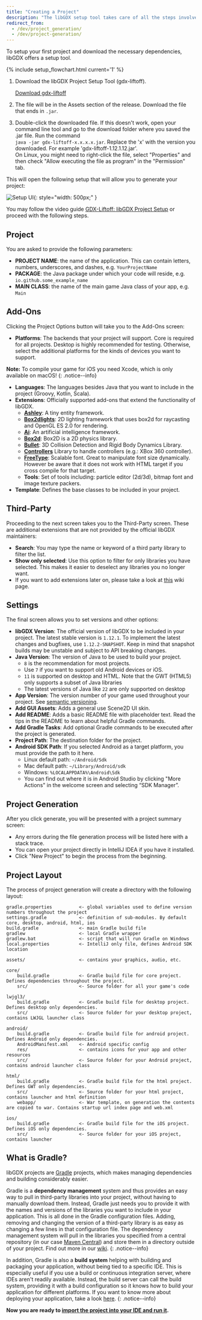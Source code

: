 ```yaml
---
title: "Creating a Project"
description: "The libGDX setup tool takes care of all the steps involved in setting up a libGDX Gradle project."
redirect_from:
  - /dev/project_generation/
  - /dev/project-generation/
---
```


To setup your first project and download the necessary dependencies, libGDX offers a setup tool.

{% include setup_flowchart.html current='1' %}

1. Download the libGDX Project Setup Tool (gdx-liftoff).

    <a href="https://github.com/libgdx/gdx-liftoff/releases/latest" class="btn btn--success">Download gdx-liftoff</a>
2. The file will be in the Assets section of the release.  Download the file that ends in `.jar`.

3. Double-click the downloaded file. If this doesn't work, open your command line tool and go to the download folder where you saved the .jar file.  Run the command <br>`java -jar gdx-liftoff-x.x.x.x.jar`. Replace the 'x' with the version you downloaded.  For example 'gdx-liftoff-1.12.1.12.jar'.
   <br>On Linux, you might need to right-click the file, select "Properties" and then check "Allow executing the file as program" in the "Permission" tab.

This will open the following setup that will allow you to generate your project:

![Setup UI](https://github.com/libgdx/gdx-liftoff/raw/master/.github/screenshot.png){: style="width: 500px;" }

You may follow the video guide <a href="https://youtu.be/VF6N_X_oWr0">GDX-Liftoff: libGDX Project Setup</a> or proceed with the following steps.

## Project
You are asked to provide the following parameters:

* **PROJECT NAME**: the name of the application. This can contain letters, numbers, underscores, and dashes, e.g. `YourProjectName`<br>
* **PACKAGE**: the Java package under which your code will reside, e.g. `io.github.some_example_name`<br>
* **MAIN CLASS**: the name of the main game Java class of your app, e.g. `Main`<br>

## Add-Ons
Clicking the Project Options button will take you to the Add-Ons screen:

* **Platforms**: The backends that your project will support. Core is required for all projects. Desktop is highly recommended for testing. Otherwise, select the additional platforms for the kinds of devices you want to support.<br>

**Note:** To compile your game for iOS you need Xcode, which is only available on macOS!
{: .notice--info}

* **Languages**: The languages besides Java that you want to include in the project (Groovy, Kotlin, Scala).<br>
* **Extensions**: Officially supported add-ons that extend the functionality of libGDX.
  * **[Ashley](https://github.com/libgdx/ashley)**: A tiny entity framework.<br>
  * **[Box2dlights](https://github.com/libgdx/box2dlights)**: 2D lighting framework that uses box2d for raycasting and OpenGL ES 2.0 for rendering.<br>
  * **[Ai](https://github.com/libgdx/gdx-ai)**: An artificial intelligence framework.<br>
  * **[Box2d](/wiki/extensions/physics/box2d)**: Box2D is a 2D physics library.<br>
  * **[Bullet](/wiki/extensions/physics/bullet/bullet-physics)**: 3D Collision Detection and Rigid Body Dynamics Library.<br>
  * **[Controllers](/wiki/input/controllers)** Library to handle controllers (e.g.: XBox 360 controller).<br>
  * **[FreeType](/wiki/extensions/gdx-freetype)**: Scalable font. Great to manipulate font size dynamically. However be aware that it does not work with HTML target if you cross compile for that target.<br>
  * **Tools**: Set of tools including: particle editor (2d/3d), bitmap font and image texture packers.<br>
* **Template**: Defines the base classes to be included in your project.<br>

## Third-Party
Proceeding to the next screen takes you to the Third-Party screen. These are additional extensions that are not provided by the official libGDX maintainers:

* **Search**: You may type the name or keyword of a third party library to filter the list.<br>
* **Show only selected**: Use this option to filter for only libraries you have selected. This makes it easier to deselect any libraries you no longer want.<br>
* If you want to add extensions later on, please take a look at [this](/wiki/articles/dependency-management-with-gradle#libgdx-extensions) wiki page.<br>

## Settings
The final screen allows you to set versions and other options:

* **libGDX Version**: The official version of libGDX to be included in your project. The latest stable version is `1.12.1`. To implement the latest changes and bugfixes, use `1.12.2-SNAPSHOT`. Keep in mind that snapshot builds may be unstable and subject to API breaking changes.<br>
* **Java Version**: The version of Java to be used to build your project.<br> 
  * `8` is the recommendation for most projects.<br>
  * Use `7` if you want to support old Android devices or iOS.<br>
  * `11` is supported on desktop and HTML. Note that the GWT (HTML5) only supports a subset of Java libraries<br>
  * The latest versions of Java like `22` are only supported on desktop<br>
* **App Version**: The version number of your game used throughout your project. See <a href=https://semver.org/>semantic versioning</a>.<br>
* **Add GUI Assets**: Adds a general use Scene2D UI skin.<br>
* **Add README**: Adds a basic README file with placeholder text. Read the tips in the README to learn about helpful Gradle commands.<br>
* **Add Gradle Tasks**: Add optional Gradle commands to be executed after the project is generated.<br>
* **Project Path**: The destination folder for the project.<br>
* **Android SDK Path**: If you selected Android as a target platform, you must provide the path to it here.<br>
  * Linux default path: `~/Android/Sdk`<br>
  * Mac default path: `~/Library/Android/sdk`<br>
  * Windows: `%LOCALAPPDATA%\Android\Sdk`<br>
  * You can find out where it is in Android Studio by clicking "More Actions" in the welcome screen and selecting “SDK Manager”.<br>

## Project Generation
After you click generate, you will be presented with a project summary screen:

* Any errors during the file generation process will be listed here with a stack trace.<br>
* You can open your project directly in IntelliJ IDEA if you have it installed.<br>
* Click "New Project" to begin the process from the beginning.

## Project Layout
The process of project generation will create a directory with the following layout:

```
gradle.properties          <- global variables used to define version numbers throughout the project
settings.gradle            <- definition of sub-modules. By default core, desktop, android, html, ios
build.gradle               <- main Gradle build file
gradlew                    <- local Gradle wrapper
gradlew.bat                <- script that will run Gradle on Windows
local.properties           <- IntelliJ only file, defines Android SDK location

assets/                    <- contains your graphics, audio, etc.

core/
    build.gradle           <- Gradle build file for core project. Defines dependencies throughout the project.
    src/                   <- Source folder for all your game's code

lwjgl3/
    build.gradle           <- Gradle build file for desktop project. Defines desktop only dependencies.
    src/                   <- Source folder for your desktop project, contains LWJGL launcher class

android/
    build.gradle           <- Gradle build file for android project. Defines Android only dependencies.
    AndroidManifest.xml    <- Android specific config
    res/                   <- contains icons for your app and other resources
    src/                   <- Source folder for your Android project, contains android launcher class

html/
    build.gradle           <- Gradle build file for the html project. Defines GWT only dependencies.
    src/                   <- Source folder for your html project, contains launcher and html definition
    webapp/                <- War template, on generation the contents are copied to war. Contains startup url index page and web.xml

ios/
    build.gradle           <- Gradle build file for the iOS project. Defines iOS only dependencies.
    src/                   <- Source folder for your iOS project, contains launcher
```

## What is Gradle?
libGDX projects are [Gradle](https://gradle.org/) projects, which makes managing dependencies and building considerably easier.

Gradle is a **dependency management** system and thus provides an easy way to pull in third-party libraries into your project, without having to manually download them. Instead, Gradle just needs you to provide it with the names and versions of the libraries you want to include in your application. This is all done in the Gradle configuration files. Adding, removing and changing the version of a third-party library is as easy as changing a few lines in that configuration file. The dependency management system will pull in the libraries you specified from a central repository (in our case [Maven Central](https://search.maven.org/)) and store them in a directory outside of your project. Find out more in our [wiki](/wiki/articles/dependency-management-with-gradle).
{: .notice--info}

In addition, Gradle is also a **build system** helping with building and packaging your application, without being tied to a specific IDE. This is especially useful if you use a build or continuous integration server, where IDEs aren't readily available. Instead, the build server can call the build system, providing it with a build configuration so it knows how to build your application for different platforms. If you want to know more about deploying your application, take a look [here](/wiki/deployment/deploying-your-application).
{: .notice--info}

**Now you are ready to [import the project into your IDE and run it](/wiki/start/import-and-running).**

